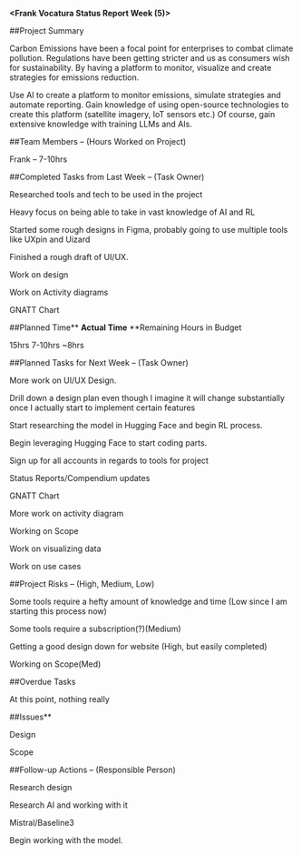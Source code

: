 **&lt;Frank Vocatura Status Report Week (5)&gt;**

##Project Summary

Carbon Emissions have been a focal point for enterprises to combat climate pollution. Regulations have been getting stricter and us as consumers wish for sustainability. By having a platform to monitor, visualize and create strategies for emissions reduction.

Use AI to create a platform to monitor emissions, simulate strategies and automate reporting. Gain knowledge of using open-source technologies to create this platform (satellite imagery, IoT sensors etc.) Of course, gain extensive knowledge with training LLMs and AIs.

##Team Members – (Hours Worked on Project)

Frank – 7-10hrs

##Completed Tasks from Last Week – (Task Owner)

Researched tools and tech to be used in the project

Heavy focus on being able to take in vast knowledge of AI and RL

Started some rough designs in Figma, probably going to use multiple tools like UXpin and Uizard

Finished a rough draft of UI/UX.

Work on design

Work on Activity diagrams

GNATT Chart

##Planned Time** **Actual Time** **Remaining Hours in Budget

15hrs 7-10hrs ~8hrs

##Planned Tasks for Next Week – (Task Owner)

More work on UI/UX Design.

Drill down a design plan even though I imagine it will change substantially once I actually start to implement certain features

Start researching the model in Hugging Face and begin RL process.

Begin leveraging Hugging Face to start coding parts.

Sign up for all accounts in regards to tools for project

Status Reports/Compendium updates

GNATT Chart

More work on activity diagram

Working on Scope

Work on visualizing data

Work on use cases

##Project Risks – (High, Medium, Low)

Some tools require a hefty amount of knowledge and time (Low since I am starting this process now)

Some tools require a subscription(?)(Medium)

Getting a good design down for website (High, but easily completed)

Working on Scope(Med)

##Overdue Tasks

At this point, nothing really

##Issues**

Design

Scope

##Follow-up Actions – (Responsible Person)

Research design

Research AI and working with it

Mistral/Baseline3

Begin working with the model.